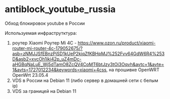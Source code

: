 # antiblock_youtube_russia
Обход блокировок youtube в России


Используемая инфраструтктура:

1. роутер Xiaomi Роутер Mi 4С - https://www.ozon.ru/product/xiaomi-router-mi-router-4c-179052675/?asb=zNMJJSfEBnzPjSD1kUeP2kiqZfKBHpMJ%252Fvv64GdW6R4%253D&asb2=xvcOh1iki42p_uZ4mDc-aHGBqNaLuE_Wj5dTamO8ZcQV4CoMT6btJzy3tOi3Oqvh&avtc=1&avte=1&avts=1727012234&keywords=xiaomi+4css,
на прошивке OpenWRT OpenWrt 23.05.4
2. VDS в России на Debian 11 (либо сервер в домашней сети с белым ip)
3. VDS за границей на Debian 11



